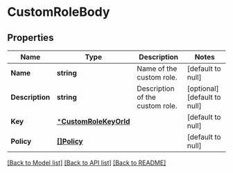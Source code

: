# CustomRoleBody

## Properties
Name | Type | Description | Notes
------------ | ------------- | ------------- | -------------
**Name** | **string** | Name of the custom role. | [default to null]
**Description** | **string** | Description of the custom role. | [optional] [default to null]
**Key** | [***CustomRoleKeyOrId**](CustomRoleKeyOrId.md) |  | [default to null]
**Policy** | [**[]Policy**](Policy.md) |  | [default to null]

[[Back to Model list]](../README.md#documentation-for-models) [[Back to API list]](../README.md#documentation-for-api-endpoints) [[Back to README]](../README.md)


